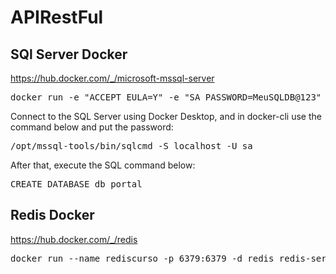 # APIRestFul

## SQl Server Docker
https://hub.docker.com/_/microsoft-mssql-server
<pre>docker run -e "ACCEPT_EULA=Y" -e "SA_PASSWORD=MeuSQLDB@123" -p 11433:1433 --name sql1 --hostname sqlhome -d   mcr.microsoft.com/mssql/server:2022-latest</pre>

Connect to the SQL Server using Docker Desktop, and in docker-cli use the command below and put the password:
<pre>/opt/mssql-tools/bin/sqlcmd -S localhost -U sa</pre>

After that, execute the SQL command below:
<pre>CREATE DATABASE db_portal</pre>

## Redis Docker
https://hub.docker.com/_/redis
<pre>docker run --name rediscurso -p 6379:6379 -d redis redis-server --appendonly no</pre>
